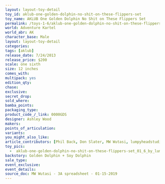 ```yaml
---
layout: layout-toy-detail 
toy_id: aklub-one-golden-dolphin-no-shit-on-these-flippers-set
toy_name: AKLUB One Golden Dolphin No Shit on These Flippers Set
permalink: /toys-1-6/aklub-one-golden-dolphin-no-shit-on-these-flippers-set.html
world: Adventure Kartel
world_abr: AK
character_base: Male
layout: layout-toy-detail
categories: 
tags: [aklub]
release_date: 7/24/2013
release_price: $200 
scale: one sixth
size: 12 inches
comes_with: 
multipack: yes
edition_qty: 
chase: 
exclusive: 
secret_drop: 
sold_where: 
bamba_points: 
packaging_type: 
product_code_/_link: 0000GDS
designer: Ashley Wood
makers: 
points_of_articulation: 
variants: 
you_might_also_like: 
article_contributors: [Phil Back, Don Slater, MW Wutasi, lumpyheadstudios]
toy_pics: 
  -  aklub-one-golden-dolphin-no-shit-on-these-flippers-set_01_6_by_lumpyheadstudios.jpg
backstory: Golden Dolphin + Soy Dolphin
sale_type: 
event_exclusive: 
event_details: 
source_doc: MW Wutasi - 3A spreadsheet - 01-15-2019
---
```

 
